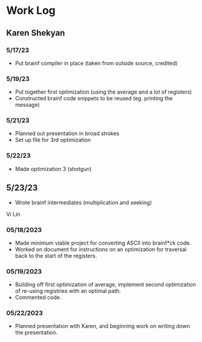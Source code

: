 # Work Log

## Karen Shekyan

### 5/17/23

- Put brainf compiler in place (taken from outside source, credited)

### 5/19/23

- Put together first optimization (using the average and a lot of registers)
- Constructed brainf code snippets to be reused (eg. printing the message)

### 5/21/23

- Planned out presentation in broad strokes
- Set up file for 3rd optimization

### 5/22/23

- Made optimization 3 (shotgun)

## 5/23/23

- Wrote brainf intermediates (multiplication and seeking)

Vi Lin

### 05/18/2023

- Made minimum viable project for converting ASCII into brainf\*ck code.
- Worked on document for instructions on an optimization for traversal back to the start of the registers.

### 05/19/2023

- Building off first optimization of average, implement second optimization of re-using registries with an optimal path.
- Commented code.

### 05/22/2023

- Planned presentation with Karen, and beginning work on writing down the presentation.
